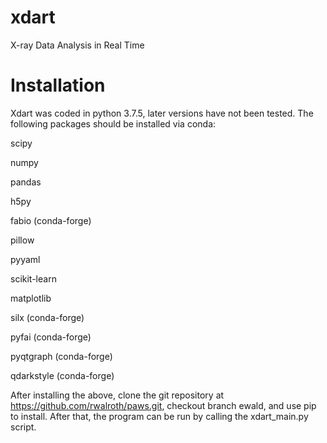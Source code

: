 # xdart
X-ray Data Analysis in Real Time

# Installation
Xdart was coded in python 3.7.5, later versions have not been tested. The following packages should be installed via conda:

scipy

numpy

pandas

h5py

fabio (conda-forge)

pillow

pyyaml

scikit-learn

matplotlib

silx (conda-forge)

pyfai (conda-forge)

pyqtgraph (conda-forge)

qdarkstyle (conda-forge)


After installing the above, clone the git repository at https://github.com/rwalroth/paws.git, checkout branch ewald, and use pip to install.
After that, the program can be run by calling the xdart_main.py script. 
